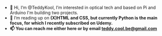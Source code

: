 - 👋 Hi, I’m @TeddyKool, I’m interested in optical tech and based on Pi and Arduino I'm building two projects.
- 🌱 I’m reading up on <b>(X)HTML<b/> and <b>CSS<b/>, but currently <b>Python<b/> is the main focus, for which I recently subscribed on <b>Udemy<b/>.
- 📫 You can reach me either here or by email teddy.cool.be@gmail.com
